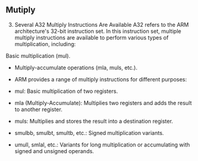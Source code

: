 ## Mutiply

3. Several A32 Multiply Instructions Are Available
A32 refers to the ARM architecture's 32-bit instruction set. In this instruction set, multiple multiply instructions are available to perform various types of multiplication, including:

Basic multiplication (mul).
* Multiply-accumulate operations (mla, muls, etc.).
* ARM provides a range of multiply instructions for different purposes:

* mul: Basic multiplication of two registers.
* mla (Multiply-Accumulate): Multiplies two registers and adds the result to another register.
* muls: Multiplies and stores the result into a destination register.
* smulbb, smulbt, smultb, etc.: Signed multiplication variants.
* umull, smlal, etc.: Variants for long multiplication or accumulating with signed and unsigned operands.
